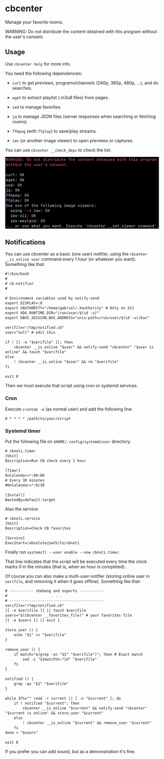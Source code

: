 # cbcenter

Manage your favorite rooms.

WARNING: Do not distribute the content obtained with this program without the user's consent.

## Usage

Use `cbcenter help` for more info.

You need the following dependencies:

- `curl` to get previews, programs/channels (240p, 360p, 480p, ...), and do searches.

- `wget` to extract playlist (.m3u8 files) from pages.

- `sed` to manage favorites.

- `jq` to manage JSON files (server responses when searching or fetching rooms).

- `ffmpeg` (with `ffplay`) to save/play streams.

- `imv` (or another image viewer) to open previews or captures.

You can use `cbcenter __check_deps` to check the list:

![Checking dependencies](/resources/check_deps_screenshot)

## Notifications

You can use cbcenter as a basic (one user) notifier, using the `cbcenter __is_online user` command every 1 hour (or whatever you want). Something like that:

    #!/bin/bash
    #
    # cb-notifier
    #

    # Environment variables used by notify-send
    export DISPLAY=:0
    export XAUTHORITY="/home/gabriel/.Xauthority" # Only on X11
    export XDG_RUNTIME_DIR="/run/user/$(id -u)"
    export DBUS_SESSION_BUS_ADDRESS="unix:path=/run/user/$(id -u)/bus"

    verifile="/tmp/notified.cb"
    user="null" # edit this

    if ! [[ -e "$verifile" ]]; then
        cbcenter __is_online "$user" && notify-send "cbcenter" "$user is online" && touch "$verifile"
    else
        ! cbcenter __is_online "$user" && rm "$verifile"
    fi

    exit 0

Then we must execute that script using cron or systemd services.

### Cron

Execute `crontab -e` (as normal user) and add the following line:

    0 * * * * /path/to/your/script

### Systemd timer

Put the following file on `$HOME/.config/systemd/user` directory:

    # cbnoti.timer
    [Unit]
    Description=Run CB check every 1 hour
    
    [Timer]
    OnCalendar=*:00:00
    # Every 30 minutes
    #OnCalendar=*:0/30
    
    [Install]
    WantedBy=default.target

Also the service:

    # cbnoti.service
    [Unit]
    Description=Check CB favorites
    
    [Service]
    ExecStart=/absolute/path/to/cbnoti

Finally run `systemctl --user enable --now cbnoti.timer`.

That line indicates that the script will be executed every time the clock marks 0 in the minutes (that is, when an hour is completed).

Of course you can also make a multi-user notifier (storing online user in `verifile`, and removing it when it goes offline). Something like that:

    # ----------- shebang and exports -----------
    #                    . . .
    # -------------------------------------------
    verifile="/tmp/notified.cb"
    [[ -e $verifile ]] || touch $verifile
    users="$(cbcenter __favorites_file)" # your favorites file
    [[ -e $users ]] || exit 1
    
    store_user () {
        echo "$1" >> "$verifile"
    }
    
    remove_user () {
        if match="$(grep -xn "$1" "$verifile")"; then # Exact match
            sed -i "${match%%:*}d" "$verifile"
        fi
    }
    
    notified () {
        grep -qx "$1" "$verifile"
    }
    
    while IFS="" read -r current || [ -n "$current" ]; do
        if ! notified "$current"; then
            cbcenter __is_online "$current" && notify-send "cbcenter" "$current is online" && store_user "$current"
        else
            ! cbcenter __is_online "$current" && remove_user "$current"
        fi
    done < "$users"

    exit 0

If you prefer you can add sound, but as a demonstration it's fine.
